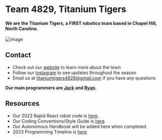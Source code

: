 # Team 4829, Titanium Tigers

**We are the Titanium Tigers, a FIRST robotics team based in Chapel Hill, North Carolina.**
\
\
![image](https://user-images.githubusercontent.com/85963782/180302805-22f1db77-5ded-4d18-9c47-f7b256e87436.png)


## Contact

- Check out our [website](https://www.titaniumtigers4829.com/) to learn more about the team
- Follow our [instagram](https://www.instagram.com/titaniumtigers4829/?hl=en) to see updates throughout the season
- Email us at titaniumtigers4829@gmail.com if you have any questions

**Our main programmers are [Jack](https://github.com/JacksonElia) and [Ryan](https://github.com/Ryan-Robot12).**

## Resources

- Our 2022 Rapid React robot code is [here](https://github.com/TitaniumTigers4829/zuntue2022).
- Our Coding Conventions/Style Guide is [here](https://docs.google.com/document/d/1n7c82OhWUoE0EcsLU9Ej2HSsh652Fp4WmMW84LIBsBQ/edit?usp=sharing).
- Our Autonomous Handbook will be added here when completed.
- 2023 Programming Timeline is [here](https://docs.google.com/spreadsheets/d/10H8qrwLPUyHl74o-c5xuLjRBd65qgyup1E-3Dsz1ILM/edit?usp=sharing)
